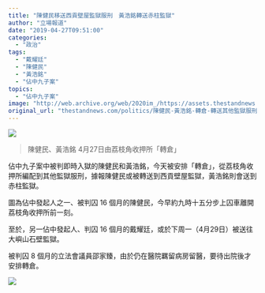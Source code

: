 ```yaml
---
title: "陳健民移送西貢壁屋監獄服刑　黃浩銘轉送赤柱監獄"
author: "立場報道"
date: "2019-04-27T09:51:00"
categories:
  - "政治"
tags:
  - "戴耀廷"
  - "陳健民"
  - "黃浩銘"
  - "佔中九子案"
topics:
  - "佔中九子案"
image: "http://web.archive.org/web/2020im_/https://assets.thestandnews.com/media/photos/twoa-04_qrDid.png"
original_url: "thestandnews.com/politics/陳健民-黃浩銘-轉倉-轉送其他監獄服刑"
---
```

![](http://web.archive.org/web/2020im_/https://assets.thestandnews.com/media/photos/twoa-04_qrDid.png)
> 陳健民、黃浩銘 4月27日由荔枝角收押所「轉倉」

佔中九子案中被判即時入獄的陳健民和黃浩銘，今天被安排「轉倉」，從荔枝角收押所編配到其他監獄服刑，據報陳健民或被轉送到西貢壁屋監獄，黃浩銘則會送到赤柱監獄。

圖為佔中發起人之一、被判囚 16 個月的陳健民，今早約九時十五分步上囚車離開荔枝角收押所前一刻。

至於，另一佔中發起人、判囚 16 個月的戴耀廷，或於下周一（4月29日）被送往大嶼山石壁監獄。

被判囚 8 個月的立法會議員邵家臻，由於仍在醫院羈留病房留醫，要待出院後才安排轉倉。

![](http://web.archive.org/web/2020im_/https://assets.thestandnews.com/media/photos/58462163_2163320297086912_4735522969386745856_n_4vTmt.jpg)